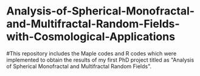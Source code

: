 # Analysis-of-Spherical-Monofractal-and-Multifractal-Random-Fields-with-Cosmological-Applications

#This repository includes the Maple codes and R codes which were implemented to obtain the results of my first PhD project titled as "Analysis of Spherical Monofractal and Multifractal Random Fields".
